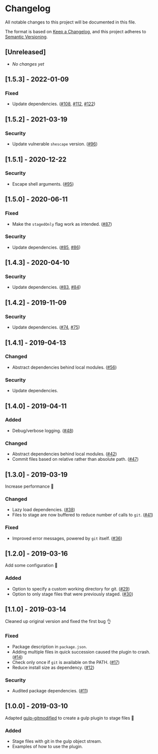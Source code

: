 # Changelog

All notable changes to this project will be documented in this file.

The format is based on [Keep a Changelog], and this project adheres to [Semantic
Versioning].

## [Unreleased]

- _No changes yet_

## [1.5.3] - 2022-01-09

### Fixed

- Update dependencies. ([#108], [#112], [#122])

## [1.5.2] - 2021-03-19

### Security

- Update vulnerable `shescape` version. ([#96])

## [1.5.1] - 2020-12-22

### Security

- Escape shell arguments. ([#95])

## [1.5.0] - 2020-06-11

### Fixed

- Make the `stagedOnly` flag work as intended. ([#87])

### Security

- Update dependencies. ([#85], [#86])

## [1.4.3] - 2020-04-10

### Security

- Update dependencies. ([#83], [#84])

## [1.4.2] - 2019-11-09

### Security

- Update dependencies. ([#74], [#75])

## [1.4.1] - 2019-04-13

### Changed

- Abstract dependencies behind local modules. ([#56])

### Security

- Update dependencies.

## [1.4.0] - 2019-04-11

### Added

- Debug/verbose logging. ([#48])

### Changed

- Abstract dependencies behind local modules. ([#42])
- Commit files based on relative rather than absolute path. ([#47])

## [1.3.0] - 2019-03-19

Increase performance :racehorse:

### Changed

- Lazy load dependencies. ([#38])
- Files to stage are now buffered to reduce number of calls to `git`. ([#41])

### Fixed

- Improved error messages, powered by `git` itself. ([#36])

## [1.2.0] - 2019-03-16

Add some configuration :wrench:

### Added

- Option to specify a custom working directory for git. ([#29])
- Option to only stage files that were previously staged. ([#30])

## [1.1.0] - 2019-03-14

Cleaned up original version and fixed the first bug :ok_hand:

### Fixed

- Package description in `package.json`.
- Adding multiple files in quick succession caused the plugin to crash. ([#14])
- Check only once if `git` is available on the PATH. ([#17])
- Reduce install size as dependency. ([#12])

### Security

- Audited package dependencies. ([#11])

## [1.0.0] - 2019-03-10

Adapted [gulp-gitmodified](https://github.com/mikaelbr/gulp-gitmodified) to
create a gulp plugin to stage files :tada:

### Added

- Stage files with git in the gulp object stream.
- Examples of how to use the plugin.

[keep a changelog]: https://keepachangelog.com/en/1.0.0/
[semantic versioning]: https://semver.org/spec/v2.0.0.html
[#11]: https://github.com/ericcornelissen/gulp-gitstage/issues/11
[#12]: https://github.com/ericcornelissen/gulp-gitstage/issues/12
[#14]: https://github.com/ericcornelissen/gulp-gitstage/issues/14
[#17]: https://github.com/ericcornelissen/gulp-gitstage/issues/17
[#29]: https://github.com/ericcornelissen/gulp-gitstage/pull/29
[#30]: https://github.com/ericcornelissen/gulp-gitstage/pull/30
[#36]: https://github.com/ericcornelissen/gulp-gitstage/pull/36
[#38]: https://github.com/ericcornelissen/gulp-gitstage/pull/38
[#41]: https://github.com/ericcornelissen/gulp-gitstage/pull/41
[#42]: https://github.com/ericcornelissen/gulp-gitstage/pull/42
[#47]: https://github.com/ericcornelissen/gulp-gitstage/pull/47
[#48]: https://github.com/ericcornelissen/gulp-gitstage/pull/48
[#46]: https://github.com/ericcornelissen/gulp-gitstage/pull/46
[#56]: https://github.com/ericcornelissen/gulp-gitstage/pull/56
[#74]: https://github.com/ericcornelissen/gulp-gitstage/pull/74
[#75]: https://github.com/ericcornelissen/gulp-gitstage/pull/75
[#83]: https://github.com/ericcornelissen/gulp-gitstage/pull/83
[#84]: https://github.com/ericcornelissen/gulp-gitstage/pull/84
[#85]: https://github.com/ericcornelissen/gulp-gitstage/pull/85
[#86]: https://github.com/ericcornelissen/gulp-gitstage/pull/86
[#87]: https://github.com/ericcornelissen/gulp-gitstage/pull/87
[#95]: https://github.com/ericcornelissen/gulp-gitstage/pull/95
[#96]: https://github.com/ericcornelissen/gulp-gitstage/pull/96
[#108]: https://github.com/ericcornelissen/gulp-gitstage/pull/108
[#112]: https://github.com/ericcornelissen/gulp-gitstage/pull/112
[#122]: https://github.com/ericcornelissen/gulp-gitstage/pull/122
